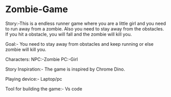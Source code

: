 # Zombie-Game
Story:-This is a endless runner game where you are a little girl and you need to run away from a zombie. Also you need to stay away from the obstacles. If you hit a obstacle, you will fall and the zombie will kill you.

Goal:- You need to stay away from obstacles and keep running or else zombie will kill you.

Characters:
NPC:-Zombie
PC:-Girl

Story Inspiration:- The game is inspired by Chrome Dino.

Playing device:- Laptop/pc

Tool for building the game:- Vs code
